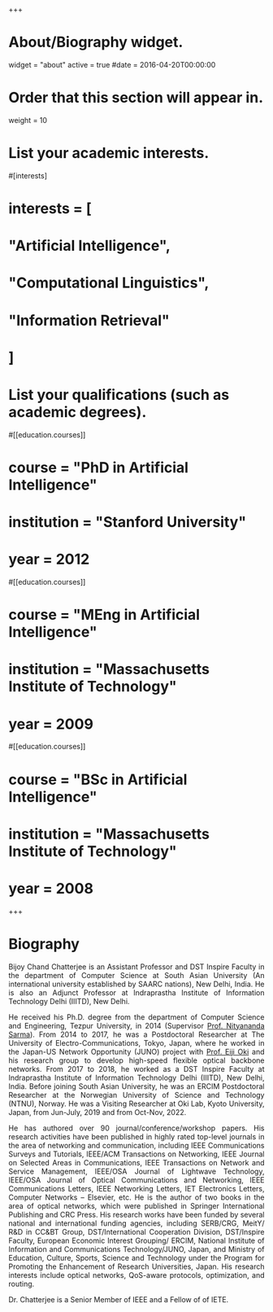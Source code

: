 +++
# About/Biography widget.
widget = "about"
active = true
#date = 2016-04-20T00:00:00

# Order that this section will appear in.
weight = 10

# List your academic interests.
#[interests]
#  interests = [
#    "Artificial Intelligence",
#    "Computational Linguistics",
#    "Information Retrieval"
 # ]

# List your qualifications (such as academic degrees).
#[[education.courses]]
#  course = "PhD in Artificial Intelligence"
#  institution = "Stanford University"
#  year = 2012

#[[education.courses]]
#  course = "MEng in Artificial Intelligence"
#  institution = "Massachusetts Institute of Technology"
#  year = 2009

#[[education.courses]]
#  course = "BSc in Artificial Intelligence"
#  institution = "Massachusetts Institute of Technology"
 # year = 2008
 
+++

# Biography

<p align="justify"> Bijoy Chand Chatterjee is an Assistant Professor and DST Inspire Faculty in the department of Computer Science at South Asian University (An international university established by SAARC nations), New Delhi, India. He is also an Adjunct Professor at Indraprastha Institute of Information Technology Delhi (IIITD), New Delhi.</p>

<p align="justify"> He received his Ph.D. degree from the department of Computer Science and Engineering, Tezpur University, in 2014 (Supervisor <a href="http://agnigarh.tezu.ernet.in/~nitya/index.html">Prof. Nityananda Sarma</a>). From 2014 to 2017, he was a Postdoctoral Researcher at The University of Electro-Communications, Tokyo, Japan, where he worked in the Japan-US Network Opportunity (JUNO) project with <a href="http://icn.cce.i.kyoto-u.ac.jp/english/english_oki">Prof. Eiji Oki</a> and his research group to develop high-speed flexible optical backbone networks. From 2017 to 2018, he worked as a DST Inspire Faculty at Indraprastha Institute of Information Technology Delhi (IIITD), New Delhi, India. Before joining South Asian University, he was an ERCIM Postdoctoral Researcher at the Norwegian University of Science and Technology (NTNU), Norway. He was a Visiting Researcher at Oki Lab, Kyoto University, Japan, from Jun-July, 2019 and from Oct-Nov, 2022. </p> 

<p align="justify"> He has authored over 90 journal/conference/workshop papers. His research activities have been published in highly rated top-level journals in the area of networking and communication, including IEEE Communications Surveys and Tutorials, IEEE/ACM Transactions on Networking, IEEE Journal on Selected Areas in Communications, IEEE Transactions on Network and Service Management, IEEE/OSA Journal of Lightwave Technology, IEEE/OSA Journal of Optical Communications and Networking, IEEE Communications Letters, IEEE Networking Letters, IET Electronics Letters, Computer Networks – Elsevier,  etc. He is the author of two books in the area of optical networks, which were published in Springer International Publishing and CRC Press. His research works have been funded by several national and international funding agencies, including SERB/CRG, MeitY/ R&D in CC&BT Group, DST/International Cooperation Division, DST/Inspire Faculty, European Economic Interest Grouping/ ERCIM, National Institute of Information and Communications Technology/JUNO, Japan, and Ministry of Education, Culture, Sports, Science and Technology under the Program for Promoting the Enhancement of Research Universities, Japan. His research interests include optical networks, QoS-aware protocols, optimization, and routing.</p>

<p align="justify"> Dr. Chatterjee is a Senior Member of IEEE and a Fellow of of IETE. </p>
